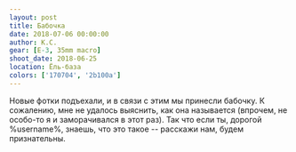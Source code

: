 ```yaml
---
layout: post
title: Бабочка
date: 2018-07-06 00:00:00
author: К.С.
gear: [E-3, 35mm macro]
shoot_date: 2018-06-25
location: Ёль-база
colors: ['170704', '2b100a']
---
```

Новые фотки подъехали, и в связи с этим мы принесли бабочку. К сожалению, мне не удалось выяснить, как она называется (впрочем, не особо-то я и заморачивался в этот раз). Так что если ты, дорогой %username%, знаешь, что это такое -- расскажи нам, будем признательны.
